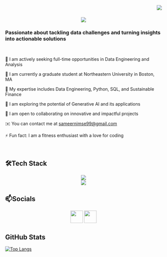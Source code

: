 <a href="#">
      <img align="right" src="https://api.visitorbadge.io/api/VisitorHit?user=estruyf&repo=sameernimse09-visitors-badge&countColor=%23ADD8E6" />
   </a>

<h1 align = "center">
  <img src="https://readme-typing-svg.herokuapp.com/?font=Righteous&size=35&center=true&vCenter=true&width=500&height=70&duration=4000&lines=Hi+There!+👋;I'm+Sameer+Nimse!;" />
</h1>

<h3>Passionate about tackling data challenges and turning insights into actionable solutions</h3>

<br/>

<div>

🌱 I am actively seeking full-time opportunities in Data Engineering and Analysis

🏫 I am currently a graduate student at Northeastern University in Boston, MA

💬 My expertise includes Data Engineering, Python, SQL, and Sustainable Finance

🧠 I am exploring the potential of Generative AI and its applications

🤝 I am open to collaborating on innovative and impactful projects

✉️ You can contact me at sameernimse99@gmail.com

⚡ Fun fact: I am a fitness enthusiast with a love for coding

</div>

<br>
<h2>🛠Tech Stack</h2>
<div align="center">
  <a href="https://skillicons.dev">
    <img src="https://skillicons.dev/icons?i=python,java,r,aws,azure,gcp,html,css,nodejs" /><br>
    <img src="https://skillicons.dev/icons?i=flask,git,postman,fastapi,docker,mysql,mongodb,postgres,redis"/>
  </a>
</div>

<h2>📫Socials</h2>
<div align ="center">
<a href="https://www.linkedin.com/in/sameer522/" target="_blank" rel="noreferrer"><img src="https://raw.githubusercontent.com/danielcranney/readme-generator/main/public/icons/socials/linkedin.svg" width="40" height="40" /></a>
<a href="https://www.github.com/samernimse09" target="_blank" rel="noreferrer"><img src="https://raw.githubusercontent.com/danielcranney/readme-generator/main/public/icons/socials/github.svg" width="40" height="40" /></a>
</div>

<h2>GitHub Stats</h2>

[![Top Langs](https://github-readme-stats.vercel.app/api/top-langs/?username=sameernimse09&layout=compact)](https://github.com/sameernimse09)

